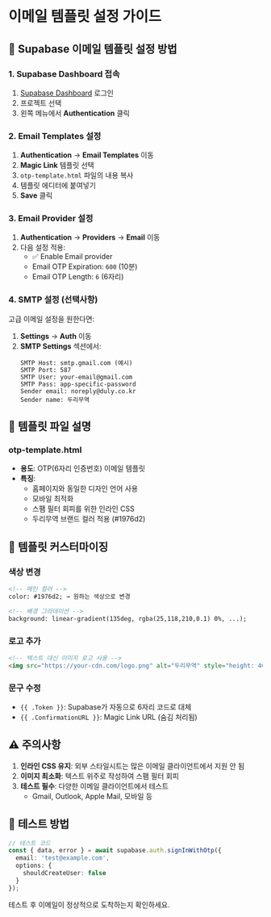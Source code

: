 # 이메일 템플릿 설정 가이드

## 📧 Supabase 이메일 템플릿 설정 방법

### 1. Supabase Dashboard 접속
1. [Supabase Dashboard](https://app.supabase.com) 로그인
2. 프로젝트 선택
3. 왼쪽 메뉴에서 **Authentication** 클릭

### 2. Email Templates 설정
1. **Authentication** → **Email Templates** 이동
2. **Magic Link** 템플릿 선택
3. `otp-template.html` 파일의 내용 복사
4. 템플릿 에디터에 붙여넣기
5. **Save** 클릭

### 3. Email Provider 설정
1. **Authentication** → **Providers** → **Email** 이동
2. 다음 설정 적용:
   - ✅ Enable Email provider
   - Email OTP Expiration: `600` (10분)
   - Email OTP Length: `6` (6자리)

### 4. SMTP 설정 (선택사항)
고급 이메일 설정을 원한다면:
1. **Settings** → **Auth** 이동
2. **SMTP Settings** 섹션에서:
   ```
   SMTP Host: smtp.gmail.com (예시)
   SMTP Port: 587
   SMTP User: your-email@gmail.com
   SMTP Pass: app-specific-password
   Sender email: noreply@duly.co.kr
   Sender name: 두리무역
   ```

## 📝 템플릿 파일 설명

### otp-template.html
- **용도**: OTP(6자리 인증번호) 이메일 템플릿
- **특징**:
  - 홈페이지와 동일한 디자인 언어 사용
  - 모바일 최적화
  - 스팸 필터 회피를 위한 인라인 CSS
  - 두리무역 브랜드 컬러 적용 (#1976d2)

## 🎨 템플릿 커스터마이징

### 색상 변경
```html
<!-- 메인 컬러 -->
color: #1976d2; → 원하는 색상으로 변경

<!-- 배경 그라데이션 -->
background: linear-gradient(135deg, rgba(25,118,210,0.1) 0%, ...);
```

### 로고 추가
```html
<!-- 텍스트 대신 이미지 로고 사용 -->
<img src="https://your-cdn.com/logo.png" alt="두리무역" style="height: 40px;">
```

### 문구 수정
- `{{ .Token }}`: Supabase가 자동으로 6자리 코드로 대체
- `{{ .ConfirmationURL }}`: Magic Link URL (숨김 처리됨)

## ⚠️ 주의사항

1. **인라인 CSS 유지**: 외부 스타일시트는 많은 이메일 클라이언트에서 지원 안 됨
2. **이미지 최소화**: 텍스트 위주로 작성하여 스팸 필터 회피
3. **테스트 필수**: 다양한 이메일 클라이언트에서 테스트
   - Gmail, Outlook, Apple Mail, 모바일 등

## 🧪 테스트 방법

```typescript
// 테스트 코드
const { data, error } = await supabase.auth.signInWithOtp({
  email: 'test@example.com',
  options: {
    shouldCreateUser: false
  }
});
```

테스트 후 이메일이 정상적으로 도착하는지 확인하세요.